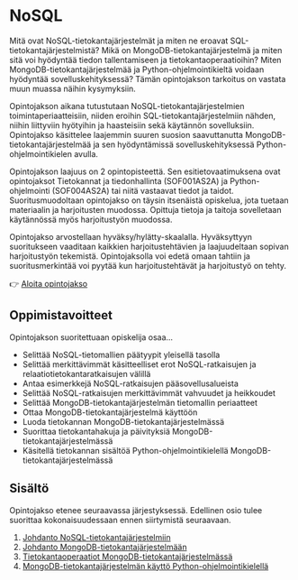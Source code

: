 # NoSQL

Mitä ovat NoSQL-tietokantajärjestelmät ja miten ne eroavat SQL-tietokantajärjestelmistä? Mikä on MongoDB-tietokantajärjestelmä ja miten sitä voi hyödyntää tiedon tallentamiseen ja tietokantaoperaatioihin? Miten MongoDB-tietokantajärjestelmää ja Python-ohjelmointikieltä voidaan hyödyntää sovelluskehityksessä? Tämän opintojakson tarkoitus on vastata muun muassa näihin kysymyksiin.

Opintojakson aikana tutustutaan NoSQL-tietokantajärjestelmien toimintaperiaatteisiin, niiden eroihin SQL-tietokantajärjestelmiin nähden, niihin liittyviin hyötyihin ja haasteisiin sekä käytännön sovelluksiin. Opintojakso käsittelee laajemmin suuren suosion saavuttanutta MongoDB-tietokantajärjestelmää ja sen hyödyntämissä sovelluskehityksessä Python-ohjelmointikielen avulla.

Opintojakson laajuus on 2 opintopisteettä. Sen esitietovaatimuksena ovat opintojaksot Tietokannat ja tiedonhallinta (SOF001AS2A) ja Python-ohjelmointi (SOF004AS2A) tai niitä vastaavat tiedot ja taidot. Suoritusmuodoltaan opintojakso on täysin itsenäistä opiskelua, jota tuetaan materiaalin ja harjoitusten muodossa. Opittuja tietoja ja taitoja sovelletaan käytännössä myös harjoitustyön muodossa.

Opintojakso arvostellaan hyväksy/hylätty-skaalalla. Hyväksyttyyn suoritukseen vaaditaan kaikkien harjoitustehtävien ja laajuudeltaan sopivan harjoitustyön tekemistä. Opintojaksolla voi edetä omaan tahtiin ja suoritusmerkintää voi pyytää kun harjoitustehtävät ja harjoitustyö on tehty.

👉 [Aloita opintojakso](./materiaali/1-nosql-johdanto.md)

## Oppimistavoitteet

Opintojakson suoritettuaan opiskelija osaa...

- Selittää NoSQL-tietomallien päätyypit yleisellä tasolla
- Selittää merkittävimmät käsitteelliset erot NoSQL-ratkaisujen ja relaatiotietokantaratkaisujen välillä
- Antaa esimerkkejä NoSQL-ratkaisujen pääsovellusalueista
- Selittää NoSQL-ratkaisujen merkittävimmät vahvuudet ja heikkoudet
- Selittää MongoDB-tietokantajärjestelmän tietomallin periaatteet
- Ottaa MongoDB-tietokantajärjestelmä käyttöön
- Luoda tietokannan MongoDB-tietokantajärjestelmässä
- Suorittaa tietokantahakuja ja päivityksiä MongoDB-tietokantajärjestelmässä
- Käsitellä tietokannan sisältöä Python-ohjelmointikielellä MongoDB-tietokantajärjestelmässä

## Sisältö

Opintojakso etenee seuraavassa järjestyksessä. Edellinen osio tulee suorittaa kokonaisuudessaan ennen siirtymistä seuraavaan.

1. [Johdanto NoSQL-tietokantajärjestelmiin](./materiaali/1-nosql-johdanto.md)
2. [Johdanto MongoDB-tietokantajärjestelmään](./materiaali/2-mongo-johdanto.md)
3. [Tietokantaoperaatiot MongoDB-tietokantajärjestelmässä](./materiaali/3-mongo-operaatiot.md)
4. [MongoDB-tietokantajärjestelmän käyttö Python-ohjelmointikielellä](./materiaali/4-mongo-python.md)

